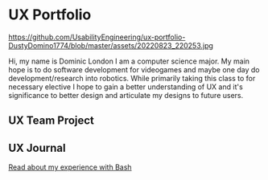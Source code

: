 # UX Portfolio
https://github.com/UsabilityEngineering/ux-portfolio-DustyDomino1774/blob/master/assets/20220823_220253.jpg

Hi, my name is Dominic London I am a computer science major. My main hope is to do software development for videogames and maybe one day do development/research into robotics. While primarily taking this class to for necessary elective I hope to gain a better understanding of UX and it's significance to better design and articulate my designs to future users.

## UX Team Project


## UX Journal

[Read about my experience with Bash](j01/)
